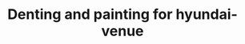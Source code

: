 ---
title: "Denting and painting for hyundai-venue"
servicedOn: "Nov 04 2023"
brand: "hyundai"
model: "venue"
color: "blue" 
heroImage:
    url: "/img/services/hyundai-venue.png"
    alt: "hyundai-venue"
---